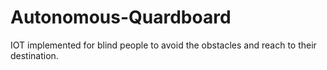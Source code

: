# Autonomous-Quardboard
IOT implemented  for blind people to avoid the obstacles and reach to their destination.
